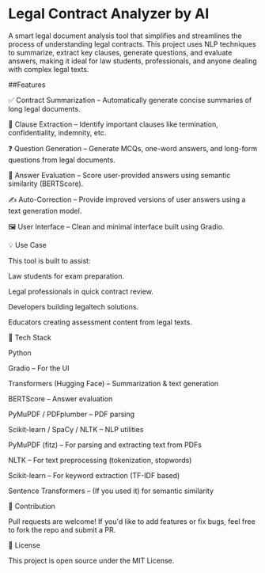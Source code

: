 # Legal Contract Analyzer by AI
A smart legal document analysis tool that simplifies and streamlines the process of understanding legal contracts. This project uses NLP techniques to summarize, extract key clauses, generate questions, and evaluate answers, making it ideal for law students, professionals, and anyone dealing with complex legal texts.



##Features


✅ Contract Summarization – Automatically generate concise summaries of long legal documents.

🧠 Clause Extraction – Identify important clauses like termination, confidentiality, indemnity, etc.

❓ Question Generation – Generate MCQs, one-word answers, and long-form questions from legal documents.

📝 Answer Evaluation – Score user-provided answers using semantic similarity (BERTScore).

✍️ Auto-Correction – Provide improved versions of user answers using a text generation model.

🖼️ User Interface – Clean and minimal interface built using Gradio.

💡 Use Case


This tool is built to assist:

Law students for exam preparation.

Legal professionals in quick contract review.

Developers building legaltech solutions.

Educators creating assessment content from legal texts.

🧰 Tech Stack


Python

Gradio – For the UI

Transformers (Hugging Face) – Summarization & text generation

BERTScore – Answer evaluation

PyMuPDF / PDFplumber – PDF parsing

Scikit-learn / SpaCy / NLTK – NLP utilities

PyMuPDF (fitz) – For parsing and extracting text from PDFs

NLTK – For text preprocessing (tokenization, stopwords)

Scikit-learn – For keyword extraction (TF-IDF based)

Sentence Transformers – (If you used it) for semantic similarity 


🤝 Contribution

Pull requests are welcome! If you'd like to add features or fix bugs, feel free to fork the repo and submit a PR.

📜 License

This project is open source under the MIT License.
